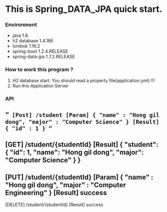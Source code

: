# This is Spring_DATA_JPA quick start.

### Environment
- java             1.8.
- h2 database      1.4.186
- lombok           1.16.2
- spring-boot      1.2.4.RELEASE
- spring-data-jps  1.7.2.RELEASE


### How to work this program ?

  1. H2 database start. You should read a property file(application.yml) !!!
  2. Run this Application Server


### API
“`
    [Post] /student
    [Param]
        {
          "name" : "Hong gil dong",
          "major" : "Computer Science"
        }
    [Result]
        { "id" : 1 }
“`
----

  [GET] /student/{studentId}
  [Result]
      {
          "student": {
              "id": 1,
              "name": "Hong gil dong",
              "major": "Computer Science"
          }
      }
----
  [PUT] /student/{studentId}
  [Param]
      {
        "name" : "Hong gil dong",
        "major" : "Computer Engineering"
      }
  [Result]
      success
----
  [DELETE] /student/{studentId}
  [Result]
      success